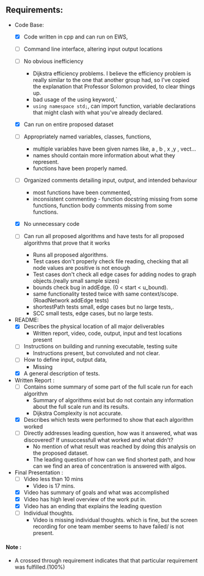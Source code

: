 ## Requirements: 
- Code Base: 
	- [x] Code written in cpp and can run on EWS, 
	- [ ] Command line interface, altering input output locations
	- [ ] No obvious inefficiency
		- Dijkstra efficiency problems. I believe the efficiency problem is really similar to the one that another group had, so I've copied the explanation that Professor Solomon provided, to clear things up.
		- bad usage of the using keyword,`
		- `using namespace std;`, can import  function, variable declarations that might clash with what you've already declared.

	- [x] Can run on entire proposed dataset
	- [ ] Appropriately named variables, classes, functions,
		- multiple variables have been given names like, a , b , x ,y , vect...
		- names should contain more information about what they represent.
		- functions have been properly named.
	- [ ] Organized comments detailing input, output, and intended behaviour
		- most functions have been commented,
		- inconsistent commenting - function docstring missing from some functions, function body comments missing from some functions.
	- [x] No unnecessary code
	- [ ] Can run all proposed algorithms and have tests for all proposed algorithms that prove that it works
		- Runs all proposed algorithms.
		- Test cases don't properly check file reading, checking that all node values are positive is not enough
		- Test cases don't check all edge cases for adding nodes to graph objects.(really small sample sizes)
		- bounds check bug in addEdge. (0 < start < u_bound).
		- same functionality tested twice with same context/scope. (RoadNetwork addEdge tests)
		- shortestPath tests small, edge cases but no large tests,.
		- SCC small tests, edge cases, but no large tests.
- README: 
	- [x] Describes the physical location of all major deliverables
		-  Written report, video, code, output, input and test locations present
	- [ ] Instructions on building and running executable, testing suite
		- Instructions present, but convoluted and not clear.
	- [ ] How to define input, output data,
		- Missing
	- [x] A general description of tests.
- Written Report : 
	- [ ] Contains some summary of some part of the full scale run for each algorithm
		- Summary of algorithms exist but do not contain any information about the full scale run and its results.
		- Dijkstra Complexity is not accurate.
	- [x] Describes which tests were performed to show that each algorithm worked
	- [ ] Directly addresses leading question, how was it answered, what was discovered? If unsuccessfull what worked and what didn't?
		- No mention of what result was reached by doing this analysis on the proposed dataset.
		- The leading question of how can we find shortest path, and how can we find an area of concentration is answered with algos.
- Final Presentation : 
	- [ ] Video less than 10 mins
		- Video is 17 mins.
	- [x] Video has summary of goals and what was accomplished
	- [x] Video has high level overview of the work put in.
	- [x] Video has an ending that explains the leading question
	- [ ]  Individual thoughts.
		-  Video is missing individual thoughts. which is fine, but the screen recording for one team member seems to have failed/ is not present.


#### Note : 
-  A crossed through requirement indicates that that particular requirement was fulfilled.(100%)
